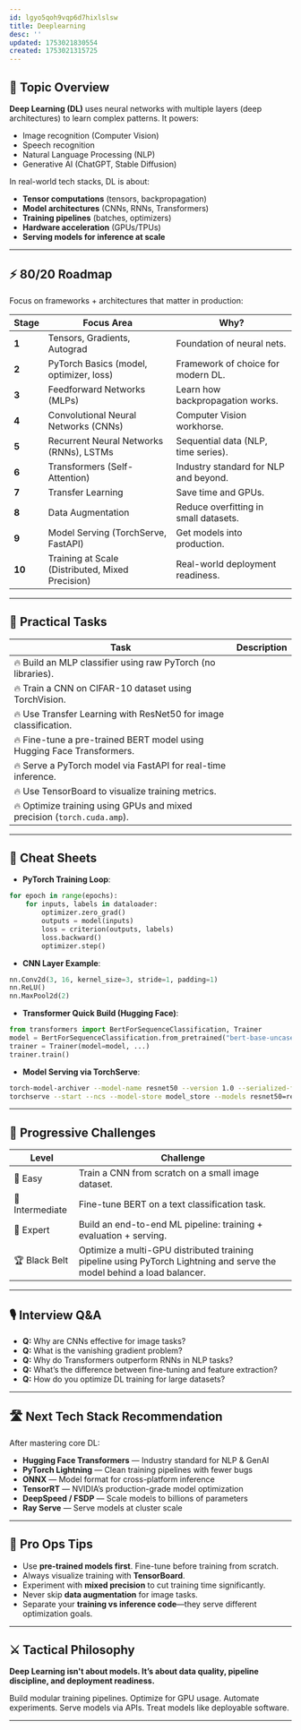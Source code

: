 ```yaml
---
id: lgyo5qoh9vqp6d7hixlslsw
title: Deeplearning
desc: ''
updated: 1753021830554
created: 1753021315725
---
```


## 📌 Topic Overview

**Deep Learning (DL)** uses neural networks with multiple layers (deep architectures) to learn complex patterns. It powers:

* Image recognition (Computer Vision)
* Speech recognition
* Natural Language Processing (NLP)
* Generative AI (ChatGPT, Stable Diffusion)

In real-world tech stacks, DL is about:

* **Tensor computations** (tensors, backpropagation)
* **Model architectures** (CNNs, RNNs, Transformers)
* **Training pipelines** (batches, optimizers)
* **Hardware acceleration** (GPUs/TPUs)
* **Serving models for inference at scale**

---

## ⚡ 80/20 Roadmap

Focus on frameworks + architectures that matter in production:

| Stage  | Focus Area                                       | Why?                                  |
| ------ | ------------------------------------------------ | ------------------------------------- |
| **1**  | Tensors, Gradients, Autograd                     | Foundation of neural nets.            |
| **2**  | PyTorch Basics (model, optimizer, loss)          | Framework of choice for modern DL.    |
| **3**  | Feedforward Networks (MLPs)                      | Learn how backpropagation works.      |
| **4**  | Convolutional Neural Networks (CNNs)             | Computer Vision workhorse.            |
| **5**  | Recurrent Neural Networks (RNNs), LSTMs          | Sequential data (NLP, time series).   |
| **6**  | Transformers (Self-Attention)                    | Industry standard for NLP and beyond. |
| **7**  | Transfer Learning                                | Save time and GPUs.                   |
| **8**  | Data Augmentation                                | Reduce overfitting in small datasets. |
| **9**  | Model Serving (TorchServe, FastAPI)              | Get models into production.           |
| **10** | Training at Scale (Distributed, Mixed Precision) | Real-world deployment readiness.      |

---

## 🚀 Practical Tasks

| Task                                                                    | Description |
| ----------------------------------------------------------------------- | ----------- |
| 🔥 Build an MLP classifier using raw PyTorch (no libraries).            |             |
| 🔥 Train a CNN on CIFAR-10 dataset using TorchVision.                   |             |
| 🔥 Use Transfer Learning with ResNet50 for image classification.        |             |
| 🔥 Fine-tune a pre-trained BERT model using Hugging Face Transformers.  |             |
| 🔥 Serve a PyTorch model via FastAPI for real-time inference.           |             |
| 🔥 Use TensorBoard to visualize training metrics.                       |             |
| 🔥 Optimize training using GPUs and mixed precision (`torch.cuda.amp`). |             |

---

## 🧾 Cheat Sheets

* **PyTorch Training Loop**:

```python
for epoch in range(epochs):
    for inputs, labels in dataloader:
        optimizer.zero_grad()
        outputs = model(inputs)
        loss = criterion(outputs, labels)
        loss.backward()
        optimizer.step()
```

* **CNN Layer Example**:

```python
nn.Conv2d(3, 16, kernel_size=3, stride=1, padding=1)
nn.ReLU()
nn.MaxPool2d(2)
```

* **Transformer Quick Build (Hugging Face)**:

```python
from transformers import BertForSequenceClassification, Trainer
model = BertForSequenceClassification.from_pretrained("bert-base-uncased")
trainer = Trainer(model=model, ...)
trainer.train()
```

* **Model Serving via TorchServe**:

```bash
torch-model-archiver --model-name resnet50 --version 1.0 --serialized-file model.pth --handler image_classifier
torchserve --start --ncs --model-store model_store --models resnet50=resnet50.mar
```

---

## 🎯 Progressive Challenges

| Level           | Challenge                                                                                                              |
| --------------- | ---------------------------------------------------------------------------------------------------------------------- |
| 🥉 Easy         | Train a CNN from scratch on a small image dataset.                                                                     |
| 🥈 Intermediate | Fine-tune BERT on a text classification task.                                                                          |
| 🥇 Expert       | Build an end-to-end ML pipeline: training + evaluation + serving.                                                      |
| 🏆 Black Belt   | Optimize a multi-GPU distributed training pipeline using PyTorch Lightning and serve the model behind a load balancer. |

---

## 🎙️ Interview Q\&A

* **Q:** Why are CNNs effective for image tasks?
* **Q:** What is the vanishing gradient problem?
* **Q:** Why do Transformers outperform RNNs in NLP tasks?
* **Q:** What’s the difference between fine-tuning and feature extraction?
* **Q:** How do you optimize DL training for large datasets?

---

## 🛣️ Next Tech Stack Recommendation

After mastering core DL:

* **Hugging Face Transformers** — Industry standard for NLP & GenAI
* **PyTorch Lightning** — Clean training pipelines with fewer bugs
* **ONNX** — Model format for cross-platform inference
* **TensorRT** — NVIDIA’s production-grade model optimization
* **DeepSpeed / FSDP** — Scale models to billions of parameters
* **Ray Serve** — Serve models at cluster scale

---

## 🎩 Pro Ops Tips

* Use **pre-trained models first**. Fine-tune before training from scratch.
* Always visualize training with **TensorBoard**.
* Experiment with **mixed precision** to cut training time significantly.
* Never skip **data augmentation** for image tasks.
* Separate your **training vs inference code**—they serve different optimization goals.

---

## ⚔️ Tactical Philosophy

**Deep Learning isn't about models. It’s about data quality, pipeline discipline, and deployment readiness.**

Build modular training pipelines. Optimize for GPU usage. Automate experiments. Serve models via APIs. Treat models like deployable software.

---
